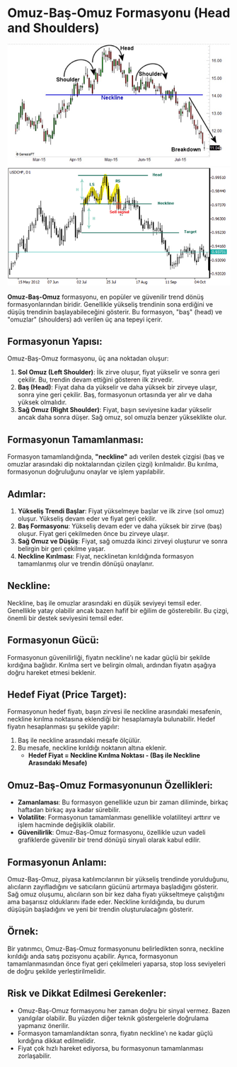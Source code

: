 # Omuz-Baş-Omuz Formasyonu (Head and Shoulders)

![](./images/omuz-bas-omuz-1.png)
![](./images/omuz-bas-omuz-3.png)

**Omuz-Baş-Omuz** formasyonu, en popüler ve güvenilir trend dönüş formasyonlarından biridir. Genellikle yükseliş trendinin sona erdiğini ve düşüş trendinin başlayabileceğini gösterir. Bu formasyon, "baş" (head) ve "omuzlar" (shoulders) adı verilen üç ana tepeyi içerir.

## **Formasyonun Yapısı:**

Omuz-Baş-Omuz formasyonu, üç ana noktadan oluşur:

1. **Sol Omuz (Left Shoulder)**: İlk zirve oluşur, fiyat yükselir ve sonra geri çekilir. Bu, trendin devam ettiğini gösteren ilk zirvedir.
2. **Baş (Head)**: Fiyat daha da yükselir ve daha yüksek bir zirveye ulaşır, sonra yine geri çekilir. Baş, formasyonun ortasında yer alır ve daha yüksek olmalıdır.
3. **Sağ Omuz (Right Shoulder)**: Fiyat, başın seviyesine kadar yükselir ancak daha sonra düşer. Sağ omuz, sol omuzla benzer yükseklikte olur.

## **Formasyonun Tamamlanması:**

Formasyon tamamlandığında, **"neckline"** adı verilen destek çizgisi (baş ve omuzlar arasındaki dip noktalarından çizilen çizgi) kırılmalıdır. Bu kırılma, formasyonun doğruluğunu onaylar ve işlem yapılabilir.

## **Adımlar:**

1. **Yükseliş Trendi Başlar**: Fiyat yükselmeye başlar ve ilk zirve (sol omuz) oluşur. Yükseliş devam eder ve fiyat geri çekilir.
2. **Baş Formasyonu**: Yükseliş devam eder ve daha yüksek bir zirve (baş) oluşur. Fiyat geri çekilmeden önce bu zirveye ulaşır.
3. **Sağ Omuz ve Düşüş**: Fiyat, sağ omuzda ikinci zirveyi oluşturur ve sonra belirgin bir geri çekilme yaşar.
4. **Neckline Kırılması**: Fiyat, necklinetan kırıldığında formasyon tamamlanmış olur ve trendin dönüşü onaylanır.

## **Neckline:**

Neckline, baş ile omuzlar arasındaki en düşük seviyeyi temsil eder. Genellikle yatay olabilir ancak bazen hafif bir eğilim de gösterebilir. Bu çizgi, önemli bir destek seviyesini temsil eder.

## **Formasyonun Gücü:**

Formasyonun güvenilirliği, fiyatın neckline'ı ne kadar güçlü bir şekilde kırdığına bağlıdır. Kırılma sert ve belirgin olmalı, ardından fiyatın aşağıya doğru hareket etmesi beklenir.

## **Hedef Fiyat (Price Target):**

Formasyonun hedef fiyatı, başın zirvesi ile neckline arasındaki mesafenin, neckline kırılma noktasına eklendiği bir hesaplamayla bulunabilir. Hedef fiyatın hesaplanması şu şekilde yapılır:

1. Baş ile neckline arasındaki mesafe ölçülür.
2. Bu mesafe, neckline kırıldığı noktanın altına eklenir.
   - **Hedef Fiyat = Neckline Kırılma Noktası - (Baş ile Neckline Arasındaki Mesafe)**

## **Omuz-Baş-Omuz Formasyonunun Özellikleri:**

- **Zamanlaması**: Bu formasyon genellikle uzun bir zaman diliminde, birkaç haftadan birkaç aya kadar sürebilir.
- **Volatilite**: Formasyonun tamamlanması genellikle volatiliteyi arttırır ve işlem hacminde değişiklik olabilir.
- **Güvenilirlik**: Omuz-Baş-Omuz formasyonu, özellikle uzun vadeli grafiklerde güvenilir bir trend dönüşü sinyali olarak kabul edilir.

## **Formasyonun Anlamı:**

Omuz-Baş-Omuz, piyasa katılımcılarının bir yükseliş trendinde yorulduğunu, alıcıların zayıfladığını ve satıcıların gücünü artırmaya başladığını gösterir. Sağ omuz oluşumu, alıcıların son bir kez daha fiyatı yükseltmeye çalıştığını ama başarısız olduklarını ifade eder. Neckline kırıldığında, bu durum düşüşün başladığını ve yeni bir trendin oluşturulacağını gösterir.

## **Örnek:**

Bir yatırımcı, Omuz-Baş-Omuz formasyonunu belirledikten sonra, neckline kırıldığı anda satış pozisyonu açabilir. Ayrıca, formasyonun tamamlanmasından önce fiyat geri çekilmeleri yaparsa, stop loss seviyeleri de doğru şekilde yerleştirilmelidir.

## **Risk ve Dikkat Edilmesi Gerekenler:**

- Omuz-Baş-Omuz formasyonu her zaman doğru bir sinyal vermez. Bazen yanılgılar olabilir. Bu yüzden diğer teknik göstergelerle doğrulama yapmanız önerilir.
- Formasyon tamamlandıktan sonra, fiyatın neckline'ı ne kadar güçlü kırdığına dikkat edilmelidir.
- Fiyat çok hızlı hareket ediyorsa, bu formasyonun tamamlanması zorlaşabilir.